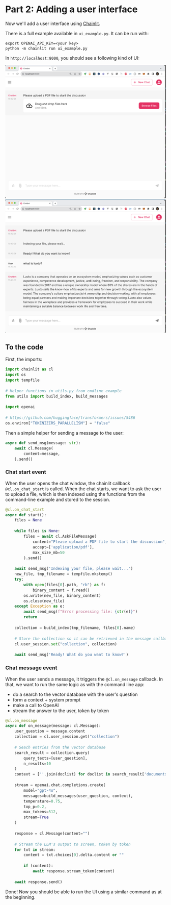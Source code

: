 # Part 2: Adding a user interface

Now we'll add a user interface using [Chainlit](https://docs.chainlit.io/get-started/overview).

There is a full example available in `ui_example.py`. It can be run with:

```
export OPENAI_API_KEY=<your key>
python -m chainlit run ui_example.py
```

In `http://localhost:8000`, you should see a following kind of UI:

![img/ui_1.png](img/ui_1.png)
![img/ui_2.png](img/ui_2.png)

## To the code

First, the imports:

```python
import chainlit as cl
import os
import tempfile

# Helper functions in utils.py from cmdline example
from utils import build_index, build_messages

import openai

# https://github.com/huggingface/transformers/issues/5486
os.environ["TOKENIZERS_PARALLELISM"] = "false"
```

Then a simple helper for sending a message to the user:

```python
async def send_msg(message: str):
    await cl.Message(
        content=message,
    ).send()
```

### Chat start event

When the user opens the chat window, the chainlit callback `@cl.on_chat_start` is called. When the chat starts, we want to ask the user to upload a file, which is then indexed using the functions from the command-line example and stored to the session.

```python
@cl.on_chat_start
async def start():
    files = None

    while files is None:
        files = await cl.AskFileMessage(
            content="Please upload a PDF file to start the discussion",
            accept=['application/pdf'],
            max_size_mb=50
        ).send()

    await send_msg('Indexing your file, please wait...')
    new_file, tmp_filename = tempfile.mkstemp()
    try:
        with open(files[0].path, "rb") as f:
            binary_content = f.read()
        os.write(new_file, binary_content)
        os.close(new_file)
    except Exception as e:
        await send_msg(f"Error processing file: {str(e)}")
        return

    collection = build_index(tmp_filename, files[0].name)

    # Store the collection so it can be retrieved in the message callback
    cl.user_session.set("collection", collection)

    await send_msg('Ready! What do you want to know?')
```

### Chat message event

When the user sends a message, it triggers the `@cl.on_message` callback. In that, we want to run the same logic as with the command line app:

- do a search to the vector database with the user's question
- form a context + system prompt
- make a call to OpenAI
- stream the answer to the user, token by token

```python
@cl.on_message
async def on_message(message: cl.Message):
    user_question = message.content
    collection = cl.user_session.get("collection")

    # Seach entries from the vector database
    search_result = collection.query(
        query_texts=[user_question],
        n_results=10
    )
    context = [''.join(doclist) for doclist in search_result['documents']]

    stream = openai.chat.completions.create(
        model="gpt-4o",
        messages=build_messages(user_question, context),
        temperature=0.75,
        top_p=0.2,
        max_tokens=512,
        stream=True
    )

    response = cl.Message(content="")

    # Stream the LLM's output to screen, token by token
    for txt in stream:
        content = txt.choices[0].delta.content or ""

        if (content):
            await response.stream_token(content)

    await response.send()
```

Done! Now you should be able to run the UI using a similar command as at the beginning.
